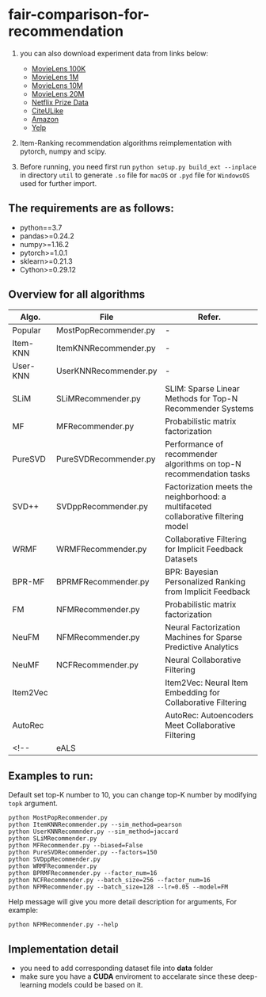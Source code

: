<!--
 * @Author: Yu Di
 * @Date: 2019-09-29 10:33:55
 * @LastEditors: Yudi
 * @LastEditTime: 2019-11-12 17:03:46
 * @Company: Cardinal Operation
 * @Email: yudi@shanshu.ai
 * @Description: 
 -->

# fair-comparison-for-recommendation

1. you can also download experiment data from links below: 
    - [MovieLens 100K](https://grouplens.org/datasets/movielens/100k/)
    - [MovieLens 1M](https://grouplens.org/datasets/movielens/1m/)
    - [MovieLens 10M](https://grouplens.org/datasets/movielens/10m/)
    - [MovieLens 20M](https://grouplens.org/datasets/movielens/20m/)
    - [Netflix Prize Data](https://archive.org/download/nf_prize_dataset.tar)
    - [CiteULike](https://github.com/js05212/citeulike-a)
    - [Amazon](http://jmcauley.ucsd.edu/data/amazon/links.html)
    - [Yelp]()

2. Item-Ranking recommendation algorithms reimplementation with pytorch, numpy and scipy.

3. Before running, you need first run `python setup.py build_ext --inplace` in directory `util` to generate `.so` file for `macOS` or `.pyd` file for `WindowsOS` used for further import.

## The requirements are as follows:

* python==3.7
* pandas>=0.24.2
* numpy>=1.16.2
* pytorch>=1.0.1
* sklearn>=0.21.3
* Cython>=0.29.12

## Overview for all algorithms

| Algo. | File | Refer. |
| ------ | ------ | ------ |
| Popular | MostPopRecommender.py | - |
| Item-KNN | ItemKNNRecommender.py | - |
| User-KNN | UserKNNRecommender.py | - |
| SLiM | SLiMRecommender.py | SLIM: Sparse Linear Methods for Top-N Recommender Systems |
| MF | MFRecommender.py | Probabilistic matrix factorization |
| PureSVD | PureSVDRecommender.py | Performance of recommender algorithms on top-N recommendation tasks |
| SVD++ | SVDppRecommender.py | Factorization meets the neighborhood: a multifaceted collaborative filtering model |
| WRMF | WRMFRecommender.py | Collaborative Filtering for Implicit Feedback Datasets |
| BPR-MF | BPRMFRecommender.py | BPR: Bayesian Personalized Ranking from Implicit Feedback |
| FM | NFMRecommender.py | Probabilistic matrix factorization |
| NeuFM | NFMRecommender.py | Neural Factorization Machines for Sparse Predictive Analytics |
| NeuMF | NCFRecommender.py | Neural Collaborative Filtering |
| Item2Vec |  | Item2Vec: Neural Item Embedding for Collaborative Filtering  |
| AutoRec |  | AutoRec: Autoencoders Meet Collaborative Filtering |
<!-- | eALS |  | https://arxiv.org/pdf/1708.05024.pdf | -->


## Examples to run:

Default set top-K number to 10, you can change top-K number by modifying `topk` argument.

```
python MostPopRecommender.py
python ItemKNNRecommender.py --sim_method=pearson
python UserKNNRecommnder.py --sim_method=jaccard
python SLiMRecommender.py
python MFRecommender.py --biased=False
python PureSVDRecommender.py --factors=150
python SVDppRecommender.py
python WRMFRecommender.py
python BPRMFRecommender.py --factor_num=16
python NCFRecommender.py --batch_size=256 --factor_num=16
python NFMRecommender.py --batch_size=128 --lr=0.05 --model=FM
```

Help message will give you more detail description for arguments, For example:

```
python NFMRecommender.py --help
```

## Implementation detail

- you need to add corresponding dataset file into **data** folder
- make sure you have a **CUDA** enviroment to accelarate since these deep-learning models could be based on it.

<!-- ## Simple Result Achieved for quick look

| Algo | HR@10 | NDCG@10 | MAP@10 |
| ------ | ------ | ------ | -- |
| Pop | 0.101  | 0.338 | 0.040 |
| UserKNN | 0.141  | 0.341 | 0.069 |
| ItemKNN | 0.153  | 0.351 | 0.079 |
| SLiM | 0.359 | 0.706 | 0.262 |
| NMF | 0.157 | 0.353 | 0.078 |
| PureSVD | 0.347 | 0.638 | 0.248 |
| SVD | 0.164 | 0.365 | 0.087 |
| SVD++ | 0.152 | 0.360 | 0.077 |
| WRMF | 0.586 | 0.833 | 0.451 |
| BPR-MF | 0.705 | 0.407 | 0.315 |
| NeuMF | 0.698  | 0.401 | 0.310 |
| FM | 0.209 | 0.451 | 0.119 | -->
<!-- | NeuFM(deprecated) | 0.214  | 0.453 | 0.119 | -->
